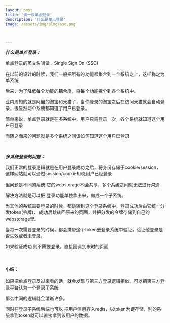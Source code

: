 ```yaml
---
layout: post
title: '谈一谈单点登录'
description: '什么是单点登录'
image: /assets/img/blog/sso.png



---
```


***什么是单点登录：***

单点登录的英文名叫做：Single Sign On (SSO)

在以前的设计的时候，我们一般把所有的功能都集合到一个系统之上，这样称之为单系统

后来，为了降低每个功能的耦合度，将每个功能拆分到各个系统中。

业内周知的就是阿里的淘宝和天猫了，当你登录的淘宝之后在访问天猫就会自动登录，很显然两个系统都知道了用户已登录。

简单来说，单点登录就是在多系统中，用户只需登录一次，各个系统就知道这个用户已登录

而随之而来的问题就是多个系统之间该如何知道这个用户已登录

<br/>

***多系统登录的问题：***

我们正常的登录逻辑就是在用户登录成功之后，将身份存储于cookie/session，这样网站就可以通过session/cookie知晓用户已经登录

但问题是不同的系统 它的webstorage不会共享，多个系统之间就无法进行沟通

解决方法就是可以把 登录功能单独拿出来，做成一个子系统。

当其他的系统需要登录的时候，都跳转到这个登录系统中，登录成功后由它统一分发token(令牌)， 成功后跳转回原来的页面，并把分发的令牌存储到自己的webstorage里。

当每一次需要登录的时候，都会携带这个token去登录系统中验证，验证他登录是否失效或者未登录。

如果验证成功 则不需要登录，直接回调到来时的页面

<br/>

#### 小结：

如果把单点登录反过来看的话，就会发现与第三方登录逻辑相似。可以把第三方登录平台认为一个登录子系统

那么中间的逻辑就会清晰许多。

同时在登录子系统后端也可以 把用户信息存入redis，以token为键存储，别的系统拿到token就可以直接拿到该用户的数据。



